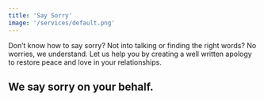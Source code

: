 ```yaml
---
title: 'Say Sorry'
image: '/services/default.png'
---
```


Don’t know how to say sorry? Not into talking or finding the right words? No worries, we understand. Let us help you by creating a well written apology to restore peace and love in your relationships. 

## We say sorry on your behalf.






